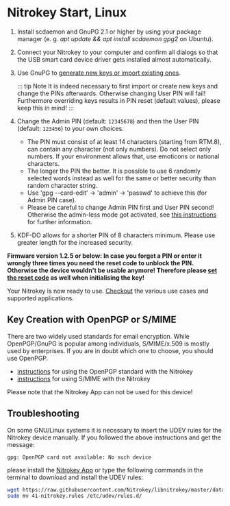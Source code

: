 # Nitrokey Start, Linux

1. Install scdaemon and GnuPG 2.1 or higher by using your package manager (e. g. *apt update && apt install scdaemon gpg2* on Ubuntu).
2. Connect your Nitrokey to your computer and confirm all dialogs so that the USB smart card device driver gets installed almost automatically.
3. Use GnuPG to [generate new keys or import existing ones](https://www.nitrokey.com/documentation/openpgp-email-encryption).

    ::: tip Note
    It is indeed necessary to first import or create new keys and change the PINs afterwards. Otherwise changing User PIN will fail! Furthermore overriding keys results in PIN reset (default values), please keep this in mind!
    :::     
4. Change the Admin PIN (default: `12345678`) and then the User PIN (default: `123456`) to your own choices. 
    - The PIN must consist of at least 14 characters (starting from RTM.8), can contain any character (not only numbers). Do not select only numbers. If your environment allows that, use emoticons or national characters. 
    - The longer the PIN the better. It is possible to use 6 randomly selected words instead as well for the same or better security than random character string.
    - Use 'gpg --card-edit' -> 'admin' -> 'passwd' to achieve this (for Admin PIN case). 
    - Please be careful to change Admin PIN first and User PIN second! Otherwise the admin-less mode got activated, see [this instructions](https://www.fsij.org/doc-gnuk/gnuk-passphrase-setting.html#) for further information.
5. KDF-DO allows for a shorter PIN of 8 characters minimum. Please use greater length for the increased security.

**Firmware version 1.2.5 or below: In case you forget a PIN or enter it wrongly three times you need the reset code to unblock the PIN. Otherwise the device wouldn't be usable anymore! Therefore please [set the reset code](http://www.fsij.org/doc-gnuk/gnuk-passphrase-setting.html#set-up-pw1-pw3-and-reset-code) as well when initialising the key!**

Your Nitrokey is now ready to use. [Checkout](https://www.nitrokey.com/documentation/applications) the various use cases and supported applications.
## Key Creation with OpenPGP or S/MIME
There are two widely used standards for email encryption. While OpenPGP/GnuPG is popular among individuals, S/MIME/x.509 is mostly used by enterprises. If you are in doubt which one to choose, you should use OpenPGP.

- [instructions](https://www.nitrokey.com/documentation/openpgp-email-encryption) for using the OpenPGP standard with the Nitrokey
- [instructions](https://www.nitrokey.com/documentation/smime-email-encryption) for using S/MIME with the Nitrokey

Please note that the Nitrokey App can not be used for this device!


## Troubleshooting
On some GNU/Linux systems it is necessary to insert the UDEV rules for the Nitrokey device manually. If you followed the above instructions and get the message:
```
gpg: OpenPGP card not available: No such device
```
please install the [Nitrokey App](https://www.nitrokey.com/download) or type the following commands in the terminal to download and install the UDEV rules:

```bash
wget https://raw.githubusercontent.com/Nitrokey/libnitrokey/master/data/41-nitrokey.rules
sudo mv 41-nitrokey.rules /etc/udev/rules.d/
```
